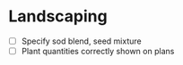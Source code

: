 # Landscaping

- [ ] Specify sod blend, seed mixture
- [ ] Plant quantities correctly shown on plans